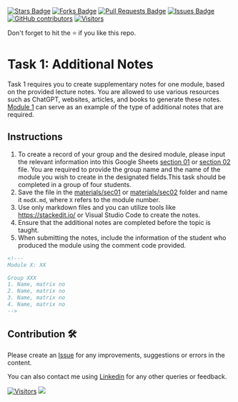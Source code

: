 <a href="https://github.com/drshahizan/software-engineering/stargazers"><img src="https://img.shields.io/github/stars/drshahizan/software-engineering" alt="Stars Badge"/></a>
<a href="https://github.com/drshahizan/software-engineering/network/members"><img src="https://img.shields.io/github/forks/drshahizan/software-engineering" alt="Forks Badge"/></a>
<a href="https://github.com/drshahizan/software-engineering/pulls"><img src="https://img.shields.io/github/issues-pr/drshahizan/software-engineering" alt="Pull Requests Badge"/></a>
<a href="https://github.com/drshahizan/software-engineering"><img src="https://img.shields.io/github/issues/drshahizan/software-engineering" alt="Issues Badge"/></a>
<a href="https://github.com/drshahizan/software-engineering/graphs/contributors"><img alt="GitHub contributors" src="https://img.shields.io/github/contributors/drshahizan/software-engineering?color=2b9348"></a>
[![Visitors](https://api.visitorbadge.io/api/visitors?path=https%3A%2F%2Fgithub.com%2Fdrshahizan%2Fsoftware-engineering&countColor=%23263759&style=plastic)](https://visitorbadge.io/status?path=https%3A%2F%2Fgithub.com%2Fdrshahizan%2Fsoftware-engineering)


Don't forget to hit the :star: if you like this repo.

# Task 1: Additional Notes

Task 1 requires you to create supplementary notes for one module, based on the provided lecture notes. You are allowed to use various resources such as ChatGPT, websites, articles, and books to generate these notes. [Module 1](./materials/sec02/mod1.md) can serve as an example of the type of additional notes that are required.

## Instructions
1. To create a record of your group and the desired module, please input the relevant information into this Google Sheets [section 01](https://docs.google.com/spreadsheets/d/1iVamYLFglM-v4twd29Qi4-z1N5RqPQ5FpucFI0Qv-wI/edit?usp=sharing) or [section 02](https://docs.google.com/spreadsheets/d/1CXVsz0EJqPTc0nS7GggXjWV8f3SXR0l_kG_dLg1IO5M/edit?usp=sharing) file. You are required to provide the group name and the name of the module you wish to create in the designated fields.This task should be completed in a group of four students.
2. Save the file in the [materials/sec01](/materials/sec01) or [materials/sec02](/materials/sec02) folder and name it `modX.md`, where `X` refers to the module number.
3. Use only markdown files and you can utilize tools like https://stackedit.io/ or Visual Studio Code to create the notes.
4. Ensure that the additional notes are completed before the topic is taught.
5. When submitting the notes, include the information of the student who produced the module using the comment code provided.

```html
<!---
Module X: XX

Group XXX
1. Name, matrix no
2. Name, matrix no
3. Name, matrix no
4. Name, matrix no
-->
```

## Contribution 🛠️
Please create an [Issue](https://github.com/drshahizan/software-engineering/issues) for any improvements, suggestions or errors in the content.

You can also contact me using [Linkedin](https://www.linkedin.com/in/drshahizan/) for any other queries or feedback.

[![Visitors](https://api.visitorbadge.io/api/visitors?path=https%3A%2F%2Fgithub.com%2Fdrshahizan&labelColor=%23697689&countColor=%23555555&style=plastic)](https://visitorbadge.io/status?path=https%3A%2F%2Fgithub.com%2Fdrshahizan)
![](https://hit.yhype.me/github/profile?user_id=81284918)

